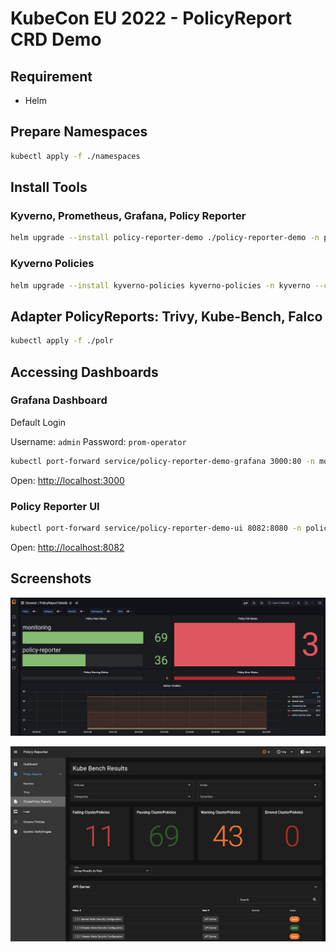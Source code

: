 # KubeCon EU 2022 - PolicyReport CRD Demo

## Requirement

* Helm

## Prepare Namespaces

```bash
kubectl apply -f ./namespaces
```

## Install Tools

### Kyverno, Prometheus, Grafana, Policy Reporter

```bash
helm upgrade --install policy-reporter-demo ./policy-reporter-demo -n policy-reporter --create-namespace
```

### Kyverno Policies

```bash
helm upgrade --install kyverno-policies kyverno-policies -n kyverno --create-namespace --repo https://kyverno.github.io/kyverno --version v2.3.2 --set podSecurityStandard=restricted
```

## Adapter PolicyReports: Trivy, Kube-Bench, Falco

```bash
kubectl apply -f ./polr
```

## Accessing Dashboards

### Grafana Dashboard

Default Login

Username: `admin`
Password: `prom-operator`

```bash
kubectl port-forward service/policy-reporter-demo-grafana 3000:80 -n monitoring
```

Open: <a href="http://localhost:3000" target="_blank">http://localhost:3000</a>

### Policy Reporter UI

```bash
kubectl port-forward service/policy-reporter-demo-ui 8082:8080 -n policy-reporter
```

Open: <a href="http://localhost:8082" target="_blank">http://localhost:8082</a>

## Screenshots

![PolicyReporter Grafana Dashboard](https://github.com/fjogeleit/kubecon-polr-demo-2022/blob/main/screens/grafana.png?raw=true)

![PolicyReporter UI Dashboard](https://github.com/fjogeleit/kubecon-polr-demo-2022/blob/main/screens/policy-reporter-ui.png?raw=true)
